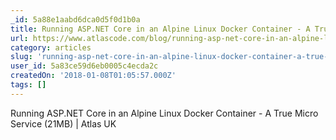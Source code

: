 ```yaml
---
_id: 5a88e1aabd6dca0d5f0d1b0a
title: Running ASP.NET Core in an Alpine Linux Docker Container - A True Micro Service (21MB)
url: https://www.atlascode.com/blog/running-asp-net-core-in-an-alpine-linux-docker-container/
category: articles
slug: 'running-asp-net-core-in-an-alpine-linux-docker-container-a-true-micro-service-21mb'
user_id: 5a83ce59d6eb0005c4ecda2c
createdOn: '2018-01-08T01:05:57.000Z'
tags: []
---
```


Running ASP.NET Core in an Alpine Linux Docker Container - A True Micro Service (21MB) | Atlas UK
